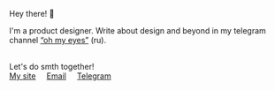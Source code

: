 Hey there! 👋

I'm a product designer. Write about design and beyond in my telegram channel [“oh my eyes”](https://t.me/glazamoiglaza) (ru).
<br>
<br>

Let's do smth together!<br>
[My site](https://daletskaya.com)     [Email](mailto:arina@daletskaya.com)     [Telegram](https://t.me/daletskaia)
